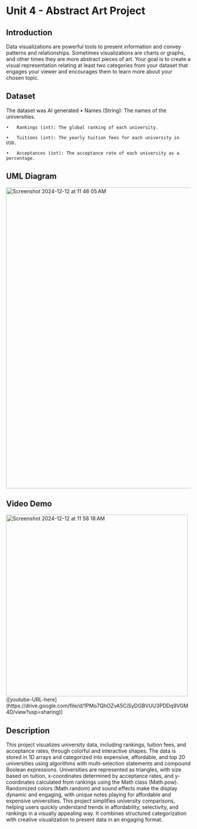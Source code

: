 # Unit 4 - Abstract Art Project

## Introduction

Data visualizations are powerful tools to present information and convey patterns and relationships. Sometimes visualizations are charts or graphs, and other times they are more abstract pieces of art. Your goal is to create a visual representation relating at least two categories from your dataset that engages your viewer and encourages them to learn more about your chosen topic.

## Dataset

The dataset was AI generated
	•	Names (String): The names of the universities.
 
	•	Rankings (int): The global ranking of each university.
 
	•	Tuitions (int): The yearly tuition fees for each university in USD.
 
	•	Acceptances (int): The acceptance rate of each university as a percentage.



## UML Diagram
<img width="820" alt="Screenshot 2024-12-12 at 11 46 05 AM" src="https://github.com/user-attachments/assets/b3cf4af4-62e7-40dc-9b04-4fb79b5d365a" />

## Video Demo
<img width="495" alt="Screenshot 2024-12-12 at 11 58 18 AM" src="https://github.com/user-attachments/assets/52cdb7f1-65fa-4049-8401-621b69ebf459" />
([youtube-URL-here](https://drive.google.com/file/d/1PMo7QhOZvA5CiSyDGBVUU3PDDq9VGM4D/view?usp=sharing))

## Description

This project visualizes university data, including rankings, tuition fees, and acceptance rates, through colorful and interactive shapes. The data is stored in 1D arrays and categorized into expensive, affordable, and top 20 universities using algorithms with multi-selection statements and compound Boolean expressions.
Universities are represented as triangles, with size based on tuition, x-coordinates determined by acceptance rates, and y-coordinates calculated from rankings using the Math class (Math.pow). Randomized colors (Math.random) and sound effects make the display dynamic and engaging, with unique notes playing for affordable and expensive universities.
This project simplifies university comparisons, helping users quickly understand trends in affordability, selectivity, and rankings in a visually appealing way. It combines structured categorization with creative visualization to present data in an engaging format.
